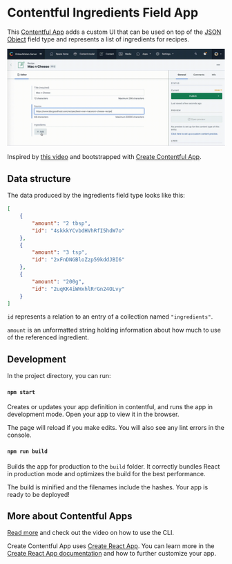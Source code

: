 # Contentful Ingredients Field App

This [Contentful App](https://www.contentful.com/developers/docs/extensibility/app-framework/) adds a custom UI that can be used on top of the [JSON Object](https://www.contentful.com/developers/docs/concepts/data-model/) field type and represents a list of ingredients for recipes.

![](./assets/contentful-ingredients-field-demo.gif)

Inspired by [this video](https://www.youtube.com/watch?v=OtmV3TPTbRs) and bootstrapped with [Create Contentful App](https://github.com/contentful/create-contentful-app).

## Data structure

The data produced by the ingredients field type looks like this:

```json
[
    {
        "amount": "2 tbsp",
        "id": "4skkkYCvbdHVhRfI5hdW7o"
    },
    {
        "amount": "3 tsp",
        "id": "2xFnDNGBloZzp59kddJBI6"
    },
    {
        "amount": "200g",
        "id": "2uqKK4iWHxhlRrGn24OLvy"
    }
]
```

`id` represents a relation to an entry of a collection named `"ingredients"`.

`amount` is an unformatted string holding information about how much to use of the referenced ingredient.

## Development

In the project directory, you can run:

#### `npm start`

Creates or updates your app definition in contentful, and runs the app in development mode.
Open your app to view it in the browser.

The page will reload if you make edits.
You will also see any lint errors in the console.

#### `npm run build`

Builds the app for production to the `build` folder.
It correctly bundles React in production mode and optimizes the build for the best performance.

The build is minified and the filenames include the hashes.
Your app is ready to be deployed!

## More about Contentful Apps

[Read more](https://www.contentful.com/developers/docs/extensibility/app-framework/create-contentful-app/) and check out the video on how to use the CLI.

Create Contentful App uses [Create React App](https://create-react-app.dev/). You can learn more in the [Create React App documentation](https://facebook.github.io/create-react-app/docs/getting-started) and how to further customize your app.
